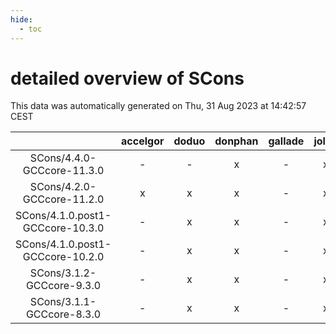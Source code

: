 ```yaml
---
hide:
  - toc
---
```


detailed overview of SCons
==========================


This data was automatically generated on Thu, 31 Aug 2023 at 14:42:57 CEST  

| |accelgor|doduo|donphan|gallade|joltik|skitty|swalot|victini|
| :---: | :---: | :---: | :---: | :---: | :---: | :---: | :---: | :---: |
|SCons/4.4.0-GCCcore-11.3.0|-|-|x|-|x|-|-|-|
|SCons/4.2.0-GCCcore-11.2.0|x|x|x|-|x|x|x|x|
|SCons/4.1.0.post1-GCCcore-10.3.0|-|x|x|-|x|x|x|x|
|SCons/4.1.0.post1-GCCcore-10.2.0|-|x|x|-|x|x|x|x|
|SCons/3.1.2-GCCcore-9.3.0|-|x|x|-|x|x|x|x|
|SCons/3.1.1-GCCcore-8.3.0|-|x|x|-|x|x|-|x|
